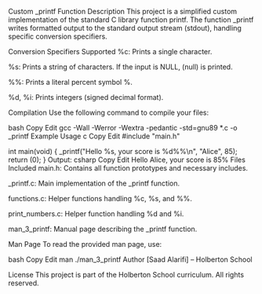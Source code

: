 Custom _printf Function
Description
This project is a simplified custom implementation of the standard C library function printf. The function _printf writes formatted output to the standard output stream (stdout), handling specific conversion specifiers.

Conversion Specifiers Supported
%c: Prints a single character.

%s: Prints a string of characters. If the input is NULL, (null) is printed.

%%: Prints a literal percent symbol %.

%d, %i: Prints integers (signed decimal format).

Compilation
Use the following command to compile your files:

bash
Copy
Edit
gcc -Wall -Werror -Wextra -pedantic -std=gnu89 *.c -o _printf
Example Usage
c
Copy
Edit
#include "main.h"

int main(void)
{
    _printf("Hello %s, your score is %d%%\n", "Alice", 85);
    return (0);
}
Output:
csharp
Copy
Edit
Hello Alice, your score is 85%
Files Included
main.h: Contains all function prototypes and necessary includes.

_printf.c: Main implementation of the _printf function.

functions.c: Helper functions handling %c, %s, and %%.

print_numbers.c: Helper function handling %d and %i.

man_3_printf: Manual page describing the _printf function.

Man Page
To read the provided man page, use:

bash
Copy
Edit
man ./man_3_printf
Author
[Saad Alarifi] – Holberton School

License
This project is part of the Holberton School curriculum. All rights reserved.
